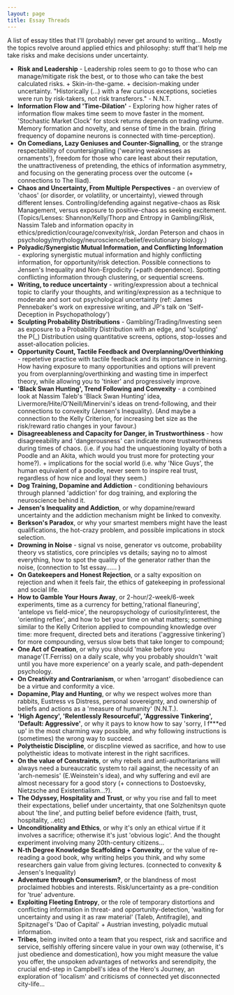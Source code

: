 ```yaml
---
layout: page
title: Essay Threads
---
```


A list of essay titles that I'll (probably) never get around to writing...
Mostly the topics revolve around applied ethics and philosophy: stuff that'll help me take risks and make decisions under uncertainty. 


* **Risk and Leadership** - Leadership roles seem to go to those who can manage/mitigate risk the best, or to those who can take the best calculated risks. + Skin-in-the-game. + decision-making under uncertainty. "Historically (...) with a few curious exceptions, societies were run by risk-takers, not risk transferors." - N.N.T.
* **Information Flow and 'Time-Dilation'** - Exploring how higher rates of information flow makes time seem to move faster in the moment. 'Stochastic Market Clock' for stock returns depends on trading volume. Memory formation and novelty, and sense of time in the brain. (firing frequency of dopamine neurons is connected with time-perception).
* **On Comedians, Lazy Geniuses and Counter-Signalling**, or the strange respectability of countersignalling ('wearing weaknesses as ornaments'), freedom for those who care least about their reputation, the unattractiveness of pretending, the ethics of information asymmetry, and focusing on the generating process over the outcome (+ connections to The Iliad).
* **Chaos and Uncertainty, From Multiple Perspectives** - an overview of 'chaos' (or disorder, or volatility, or uncertainty), viewed through different lenses. Controlling/defending against negative-chaos as Risk Management, versus exposure to positive-chaos as seeking excitement.(Topics/Lenses: Shannon/Kelly/Thorp and Entropy in Gambling/Risk, Nassim Taleb and information opacity in ethics/prediction/courage/convexity/risk, Jordan Peterson and chaos in psychology/mythology/neuroscience/belief/evolutionary biology.)
* **Polyadic/Synergistic Mutual Information, and Conflicting Information** - exploring synergistic mutual information and highly conflicting information, for opportunity/risk detection. Possible connections to Jensen's Inequality and Non-Ergodicity (+path dependence). Spotting conflicting information through clustering, or sequential screens.
* **Writing, to reduce uncertainty** - writing/expression about a technical topic to clarify your thoughts, and writing/expression as a technique to moderate and sort out psychological uncertainty (ref: James Pennebaker's work on expressive writing, and JP's talk on 'Self-Deception in Psychopathology')
* **Sculpting Probability Distributions** - Gambling/Trading/Investing seen as exposure to a Probability Distribution with an edge, and 'sculpting' the P(\_\) Distribution using quantitative screens, options, stop-losses and asset-allocation policies.
* **Opportunity Count, Tactile Feedback and Overplanning/Overthinking** - repetetive practice with tactile feedback and its importance in learning. How having exposure to many opportunities and options will prevent you from overplanning/overthinking and wasting time in imperfect theory, while allowing you to 'tinker' and progressively improve.
* **'Black Swan Hunting', Trend Following and Convexity** - a combined look at Nassim Taleb's 'Black Swan Hunting' idea, Livermore/Hite/O'Neill/Minervini's ideas on trend-following, and their connections to convexity (Jensen's Inequality). (And maybe a connection to the Kelly Criterion, for increasing bet size as the risk/reward ratio changes in your favour.)
* **Disagreeableness and Capacity for Danger, in Trustworthiness** - how disagreeability and 'dangerousness' can indicate more trustworthiness during times of chaos. (i.e. if you had the unquestioning loyalty of both a Poodle and an Akita, which would you trust more for protecting your home?). + implications for the social world (i.e. why 'Nice Guys', the human equivalent of a poodle, never seem to inspire real trust, regardless of how nice and loyal they seem.) 
* **Dog Training, Dopamine and Addiction** - conditioning behaviours through planned 'addiction' for dog training, and exploring the neuroscience behind it.
* **Jensen's Inequality and Addiction**, or why dopamine/reward uncertainty and the addiction mechanism might be linked to convexity.
* **Berkson's Paradox**, or why your smartest members might have the least qualifications, the hot-crazy problem, and possible implications in stock selection.
* **Drowning in Noise** - signal vs noise, generator vs outcome, probability theory vs statistics, core principles vs details; saying no to almost everything, how to spot the quality of the generator rather than the noise, (connection to 1st essay...... )
* **On Gatekeepers and Honest Rejection**, or a salty exposition on rejection and when it feels fair, the ethics of gatekeeping in professional and social life.
* **How to Gamble Your Hours Away**, or 2-hour/2-week/6-week experiments, time as a currency for betting,'rational flaneuring', 'antelope vs field-mice', the neuropsychology of curiosity/interest, the 'orienting reflex', and how to bet your time on what matters; something similar to the Kelly Criterion applied to compounding knowledge over time: more frequent, directed bets and iterations ('aggressive tinkering') for more compounding, versus slow bets that take longer to compound; 
* **One Act of Creation**, or why you should 'make before you manage'(T.Ferriss) on a daily scale, why you probably shouldn't 'wait until you have more experience' on a yearly scale, and path-dependent psychology.
* **On Creativity and Contrarianism**, or when 'arrogant' disobedience can be a virtue and conformity a vice. 
* **Dopamine, Play and Hunting**, or why we respect wolves more than rabbits, Eustress vs Distress, personal sovereignty, and ownership of beliefs and actions as a 'measure of humanity' (N.N.T.).
* **'High Agency', 'Relentlessly Resourceful', 'Aggressive Tinkering', 'Default: Aggressive'**, or why it pays to know how to say 'sorry, I f\*\*\*ed up' in the most charming way possible, and why following instructions is (sometimes) the wrong way to succeed.
* **Polytheistic Discipline**, or discpline viewed as sacrifice, and how to use polytheistic ideas to motivate interest in the right sacrifices. 
* **On the value of Constraints**, or why rebels and anti-authoritarians will always need a bureaucratic system to rail against, the necessity of an 'arch-nemesis' (E.Weinstein's idea), and why suffering and evil are almost necessary for a good story (+ connections to Dostoevsky, Nietzsche and Existentialism...?).
* **The Odyssey, Hospitality and Trust**, or why you rise and fall to meet their expectations, belief under uncertainty, that one Solzhenitsyn quote about 'the line', and putting belief before evidence (faith, trust, hospitality, ..etc) 
* **Unconditionality and Ethics**, or why it's only an ethical virtue if it involves a sacrifice; otherwise it's just 'obvious logic'. And the thought experiment involving many 20th-century citizens...
* **N-th Degree Knowledge Scaffolding + Convexity**, or the value of re-reading a good book, why writing helps you think, and why some researchers gain value from giving lectures. (connected to convexity & Jensen's Inequality)
* **Adventure through Consumerism?**, or the blandness of most proclaimed hobbies and interests. Risk/uncertainty as a pre-condition for 'true' adventure.
* **Exploiting Fleeting Entropy**, or the role of temporary distortions and conflicting information in threat- and opportunity-detection, 'waiting for uncertainty and using it as raw material' (Taleb, Antifragile), and Spitznagel's 'Dao of Capital' + Austrian investing, polyadic mutual information.
* **Tribes**, being invited onto a team that you respect, risk and sacrifice and service, selfishly offering sincere value in your own way (otherwise, it's just obedience and domestication), how you might measure the value you offer, the unspoken advantages of networks and serendipity, the crucial end-step in Campbell's idea of the Hero's Journey, an exploration of 'localism' and criticisms of connected yet disconnected city-life...




